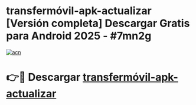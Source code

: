 # transfermóvil-apk-actualizar  [Versión completa] Descargar Gratis para Android 2025 - #7mn2g

[![acn](https://github.com/user-attachments/assets/0f9c940e-d8b0-45ae-aac7-cd30a18b3e1c)](https://apps.freeplayer.one?title=transfermóvil-apk-actualizar&ref=9F)

# 👉🔴 Descargar [transfermóvil-apk-actualizar](https://apps.freeplayer.one?title=transfermóvil-apk-actualizar&ref=9F)